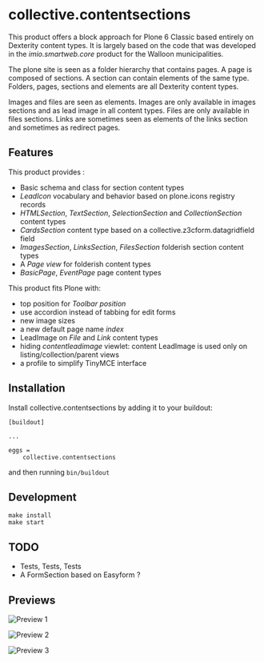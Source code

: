 collective.contentsections
==========================

This product offers a block approach for Plone 6 Classic based entirely on Dexterity content types.
It is largely based on the code that was developed in the *imio.smartweb.core* product for the Walloon municipalities.

The plone site is seen as a folder hierarchy that contains pages. A page is composed of sections.
A section can contain elements of the same type. Folders, pages, sections and elements are all Dexterity content types.

Images and files are seen as elements. Images are only available in images sections and as lead image in all content types.
Files are only available in files sections.
Links are sometimes seen as elements of the links section and sometimes as redirect pages.

Features
--------

This product provides :

- Basic schema and class for section content types
- *LeadIcon* vocabulary and behavior based on plone.icons registry records
- *HTMLSection*, *TextSection*, *SelectionSection* and *CollectionSection* content types
- *CardsSection* content type based on a collective.z3cform.datagridfield field
- *ImagesSection*, *LinksSection*, *FilesSection* folderish section content types
- A *Page view* for folderish content types
- *BasicPage*, *EventPage* page content types

This product fits Plone with:

- top position for *Toolbar position*
- use accordion instead of tabbing for edit forms
- new image sizes
- a new default page name *index*
- LeadImage on *File* and *Link* content types
- hiding *contentleadimage* viewlet: content LeadImage is used only on listing/collection/parent views
- a profile to simplify TinyMCE interface

Installation
------------

Install collective.contentsections by adding it to your buildout:

    [buildout]

    ...

    eggs =
        collective.contentsections


and then running ``bin/buildout``

Development
-----------


    make install
    make start

TODO
----

- Tests, Tests, Tests
- A FormSection based on Easyform ?

Previews
--------

![Preview 1](https://raw.githubusercontent.com/sverbois/collective.contentsections/main/docs/images/preview1.png)

![Preview 2](https://raw.githubusercontent.com/sverbois/collective.contentsections/main/docs/images/preview2.png)

![Preview 3](https://raw.githubusercontent.com/sverbois/collective.contentsections/main/docs/images/preview3.png)
